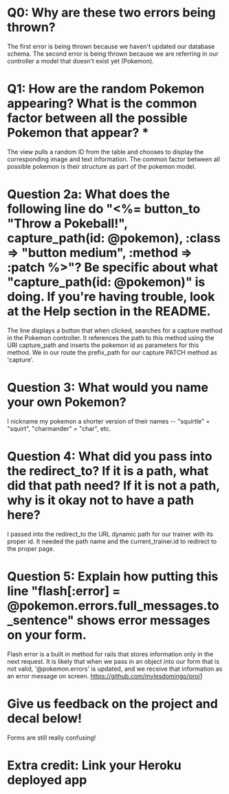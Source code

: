 # Q0: Why are these two errors being thrown?
The first error is being thrown because we haven't updated our database schema. The second error is being thrown because we are referring in our controller a model that doesn't exist yet (Pokemon).

# Q1: How are the random Pokemon appearing? What is the common factor between all the possible Pokemon that appear? *
The view pulls a random ID from the table and chooses to display the corresponding image and text information. The common factor between all possible pokemon is their structure as part of the pokemon model.

# Question 2a: What does the following line do "<%= button_to "Throw a Pokeball!", capture_path(id: @pokemon), :class => "button medium", :method => :patch %>"? Be specific about what "capture_path(id: @pokemon)" is doing. If you're having trouble, look at the Help section in the README.
The line displays a button that when clicked, searches for a capture method in the Pokemon controller. It references the path to this method using the URI capture_path and inserts the pokemon id as parameters for this method. We in our route the prefix_path for our capture PATCH method as 'capture'.
# Question 3: What would you name your own Pokemon?
I nickname my pokemon a shorter version of their names -- "squirtle" = "squirt", "charmander" = "char", etc.

# Question 4: What did you pass into the redirect_to? If it is a path, what did that path need? If it is not a path, why is it okay not to have a path here?
I passed into the redirect_to the URL dynamic path for our trainer with its proper id. It needed the path name and the current_trainer.id to redirect to the proper page.

# Question 5: Explain how putting this line "flash[:error] = @pokemon.errors.full_messages.to_sentence" shows error messages on your form.
Flash error is a built in method for rails that stores information only in the next request. It is likely that when we pass in an object into our form that is not valid, '@pokemon.errors' is updated, and we receive that information as an error message on screen.
https://github.com/mylesdomingo/proj1

# Give us feedback on the project and decal below!
Forms are still really confusing!
# Extra credit: Link your Heroku deployed app
